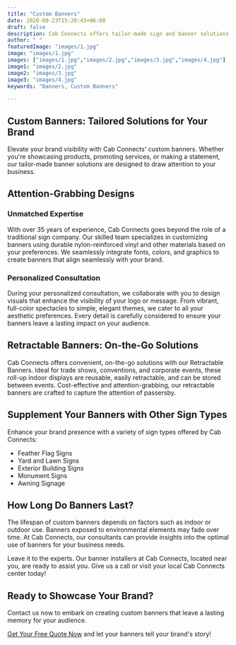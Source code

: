 ```yaml
---
title: "Custom Banners"
date: 2020-09-23T15:28:43+06:00
draft: false
description: Cab Connects offers tailor-made sign and banner solutions for businesses of all sizes. With over 35 years of experience, we transcend the role of a traditional sign company. Our comprehensive range of services and unmatched expertise leads to success for our valued customers.
author: " "
featuredImage: "images/1.jpg"
image: "images/1.jpg"
images: ["images/1.jpg","images/2.jpg","images/3.jpg","images/4.jpg"]
image1: "images/2.jpg"
image2: "images/3.jpg"
image3: "images/4.jpg"
keywords: "Banners, Custom Banners"

---
```


## Custom Banners: Tailored Solutions for Your Brand

Elevate your brand visibility with Cab Connects' custom banners. Whether you're showcasing products, promoting services, or making a statement, our tailor-made banner solutions are designed to draw attention to your business.

## Attention-Grabbing Designs

### Unmatched Expertise
With over 35 years of experience, Cab Connects goes beyond the role of a traditional sign company. Our skilled team specializes in customizing banners using durable nylon-reinforced vinyl and other materials based on your preferences. We seamlessly integrate fonts, colors, and graphics to create banners that align seamlessly with your brand.

### Personalized Consultation
During your personalized consultation, we collaborate with you to design visuals that enhance the visibility of your logo or message. From vibrant, full-color spectacles to simple, elegant themes, we cater to all your aesthetic preferences. Every detail is carefully considered to ensure your banners leave a lasting impact on your audience.

## Retractable Banners: On-the-Go Solutions

Cab Connects offers convenient, on-the-go solutions with our Retractable Banners. Ideal for trade shows, conventions, and corporate events, these roll-up indoor displays are reusable, easily retractable, and can be stored between events. Cost-effective and attention-grabbing, our retractable banners are crafted to capture the attention of passersby.

## Supplement Your Banners with Other Sign Types

Enhance your brand presence with a variety of sign types offered by Cab Connects:

- Feather Flag Signs
- Yard and Lawn Signs
- Exterior Building Signs
- Monument Signs
- Awning Signage

## How Long Do Banners Last?

The lifespan of custom banners depends on factors such as indoor or outdoor use. Banners exposed to environmental elements may fade over time. At Cab Connects, our consultants can provide insights into the optimal use of banners for your business needs.

Leave it to the experts. Our banner installers at Cab Connects, located near you, are ready to assist you. Give us a call or visit your local Cab Connects center today!

## Ready to Showcase Your Brand?

Contact us now to embark on creating custom banners that leave a lasting memory for your audience.

[Get Your Free Quote Now](/quotation-form/) and let your banners tell your brand's story!
